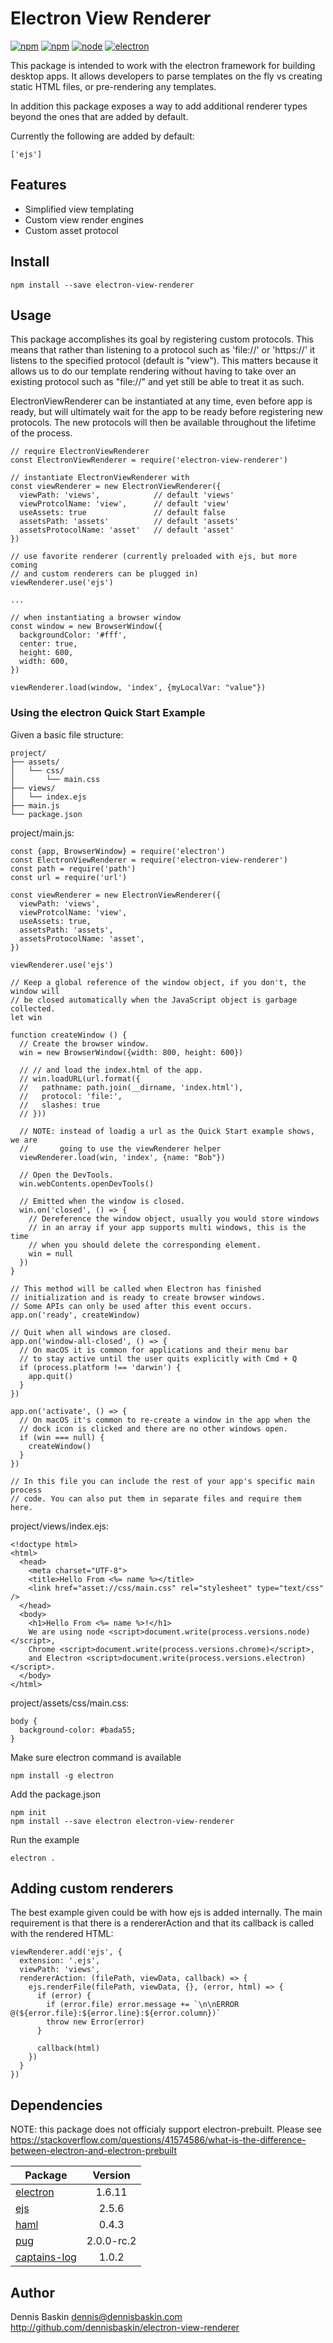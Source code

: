 # Electron View Renderer

[![npm](https://img.shields.io/npm/v/npm.svg?style=flat-square)]()
[![npm](https://img.shields.io/npm/l/express.svg?style=flat-square)]()
[![node](https://img.shields.io/node/v/gh-badges.svg?style=flat-square)]()
[![electron](https://img.shields.io/badge/electron-v6.0.10-blue.svg?style=flat-square)]()

This package is intended to work with the electron framework for building
desktop apps. It allows developers to parse templates on the fly vs creating
static HTML files, or pre-rendering any templates.

In addition this package exposes a way to add additional renderer types beyond
the ones that are added by default.

Currently the following are added by default:

```
['ejs']
```

## Features

* Simplified view templating
* Custom view render engines
* Custom asset protocol

## Install

```
npm install --save electron-view-renderer
```

## Usage

This package accomplishes its goal by registering custom protocols. This means
that rather than listening to a protocol such as 'file://' or 'https://' it
listens to the specified protocol (default is "view"). This matters because it
allows us to do our template rendering without having to take over an existing
protocol such as "file://" and yet still be able to treat it as such.

ElectronViewRenderer can be instantiated at any time, even before app is ready,
but will ultimately wait for the app to be ready before registering new protocols.
The new protocols will then be available throughout the lifetime of the process.

```
// require ElectronViewRenderer
const ElectronViewRenderer = require('electron-view-renderer')

// instantiate ElectronViewRenderer with
const viewRenderer = new ElectronViewRenderer({
  viewPath: 'views',            // default 'views'
  viewProtcolName: 'view',      // default 'view'
  useAssets: true               // default false
  assetsPath: 'assets'          // default 'assets'
  assetsProtocolName: 'asset'   // default 'asset'
})

// use favorite renderer (currently preloaded with ejs, but more coming
// and custom renderers can be plugged in)
viewRenderer.use('ejs')

...

// when instantiating a browser window
const window = new BrowserWindow({
  backgroundColor: '#fff',
  center: true,
  height: 600,
  width: 600,
})

viewRenderer.load(window, 'index', {myLocalVar: "value"})
```

### Using the electron Quick Start Example

Given a basic file structure:

```
project/
├── assets/
│   └── css/
│       └── main.css
├── views/
│   └── index.ejs
├── main.js
└── package.json
```

project/main.js:

```
const {app, BrowserWindow} = require('electron')
const ElectronViewRenderer = require('electron-view-renderer')
const path = require('path')
const url = require('url')

const viewRenderer = new ElectronViewRenderer({
  viewPath: 'views',
  viewProtcolName: 'view',
  useAssets: true,
  assetsPath: 'assets',
  assetsProtocolName: 'asset',
})

viewRenderer.use('ejs')

// Keep a global reference of the window object, if you don't, the window will
// be closed automatically when the JavaScript object is garbage collected.
let win

function createWindow () {
  // Create the browser window.
  win = new BrowserWindow({width: 800, height: 600})

  // // and load the index.html of the app.
  // win.loadURL(url.format({
  //   pathname: path.join(__dirname, 'index.html'),
  //   protocol: 'file:',
  //   slashes: true
  // }))

  // NOTE: instead of loadig a url as the Quick Start example shows, we are
  //       going to use the viewRenderer helper
  viewRenderer.load(win, 'index', {name: "Bob"})

  // Open the DevTools.
  win.webContents.openDevTools()

  // Emitted when the window is closed.
  win.on('closed', () => {
    // Dereference the window object, usually you would store windows
    // in an array if your app supports multi windows, this is the time
    // when you should delete the corresponding element.
    win = null
  })
}

// This method will be called when Electron has finished
// initialization and is ready to create browser windows.
// Some APIs can only be used after this event occurs.
app.on('ready', createWindow)

// Quit when all windows are closed.
app.on('window-all-closed', () => {
  // On macOS it is common for applications and their menu bar
  // to stay active until the user quits explicitly with Cmd + Q
  if (process.platform !== 'darwin') {
    app.quit()
  }
})

app.on('activate', () => {
  // On macOS it's common to re-create a window in the app when the
  // dock icon is clicked and there are no other windows open.
  if (win === null) {
    createWindow()
  }
})

// In this file you can include the rest of your app's specific main process
// code. You can also put them in separate files and require them here.
```

project/views/index.ejs:

```
<!doctype html>
<html>
  <head>
    <meta charset="UTF-8">
    <title>Hello From <%= name %></title>
    <link href="asset://css/main.css" rel="stylesheet" type="text/css" />
  </head>
  <body>
    <h1>Hello From <%= name %>!</h1>
    We are using node <script>document.write(process.versions.node)</script>,
    Chrome <script>document.write(process.versions.chrome)</script>,
    and Electron <script>document.write(process.versions.electron)</script>.
  </body>
</html>
```

project/assets/css/main.css:

```
body {
  background-color: #bada55;
}
```

Make sure electron command is available

```
npm install -g electron
```

Add the package.json

```
npm init
npm install --save electron electron-view-renderer
```

Run the example

```
electron .
```

## Adding custom renderers

The best example given could be with how ejs is added internally. The main
requirement is that there is a rendererAction and that its callback is called
with the rendered HTML:

```
viewRenderer.add('ejs', {
  extension: '.ejs',
  viewPath: 'views',
  rendererAction: (filePath, viewData, callback) => {
    ejs.renderFile(filePath, viewData, {}, (error, html) => {
      if (error) {
        if (error.file) error.message += `\n\nERROR @(${error.file}:${error.line}:${error.column})`
        throw new Error(error)
      }

      callback(html)
    })
  }
})
```

## Dependencies

NOTE: this package does not officialy support electron-prebuilt. Please see
https://stackoverflow.com/questions/41574586/what-is-the-difference-between-electron-and-electron-prebuilt

Package | Version
--- |:---:
[electron](https://www.npmjs.com/package/electron) | 1.6.11
[ejs](https://www.npmjs.com/package/ejs) | 2.5.6
[haml](https://www.npmjs.com/package/haml) | 0.4.3
[pug](https://www.npmjs.com/package/pug) | 2.0.0-rc.2
[captains-log](https://www.npmjs.com/package/captains-log) | 1.0.2

## Author

Dennis Baskin <dennis@dennisbaskin.com> http://github.com/dennisbaskin/electron-view-renderer
